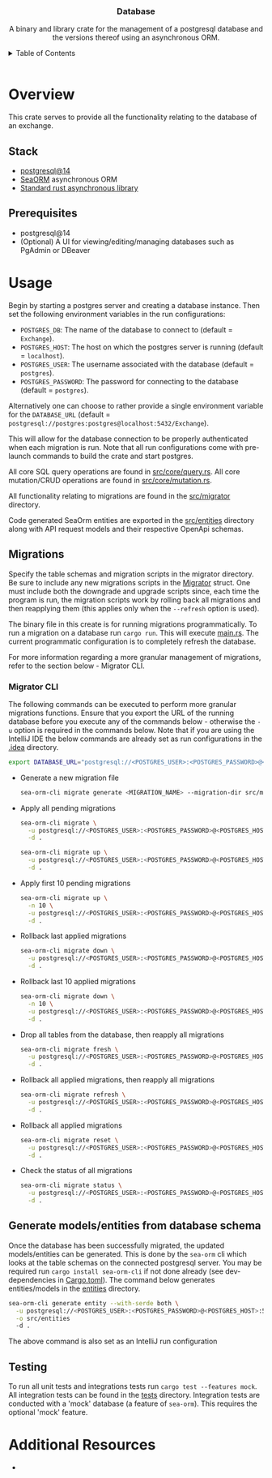 <div align="center">
    <h3 align="center">Database</h3>
    <p align="center">
        A binary and library crate for the management of a postgresql database and the versions thereof using an asynchronous ORM.
    </p>
</div>

<!-- TABLE OF CONTENTS -->
<details>
    <summary>Table of Contents</summary>
    <ol>
        <li><a href="#overview">Overview</a></li>
        <ol>
          <li><a href="#stack">Stack</a></li>
          <li><a href="#prerequisites">Prerequisites</a></li>
        </ol>
        <li><a href="#usage">Usage</a></li>
        <ol>
          <li><a href="#migrations">Migrations</a></li>
          <ol><li><a href="#cli">Migrator CLI</a></li></ol>
          <li><a href="#codegen">Generate models/entities</a></li>
          <li><a href="#testing">Testing</a></li>
        </ol>
    </ol>
</details>
<br />

<!-- OVERVIEW -->
# Overview
This crate serves to provide all the functionality relating to the database of an exchange.

<!-- STACK -->
## Stack
* [postgresql@14](https://www.postgresql.org/)
* [SeaORM](https://www.sea-ql.org/SeaORM/) asynchronous ORM
* [Standard rust asynchronous library](https://docs.rs/async-std/latest/async_std/)

<!-- PREREQUISITES -->
## Prerequisites
* postgresql@14
* (Optional) A UI for viewing/editing/managing databases such as PgAdmin or DBeaver

<!-- USAGE -->
# Usage
Begin by starting a postgres server and creating a database instance. Then set the following environment variables in
the run configurations:
* `POSTGRES_DB`: The name of the database to connect to (default = `Exchange`).
* `POSTGRES_HOST`: The host on which the postgres server is running (default = `localhost`).
* `POSTGRES_USER`: The username associated with the database (default = `postgres`).
* `POSTGRES_PASSWORD`: The password for connecting to the database (default = `postgres`).

Alternatively one can choose to rather provide a single environment variable for the `DATABASE_URL`
(default = `postgresql://postgres:postgres@localhost:5432/Exchange`).

This will allow for the database connection to be properly authenticated when each migration is run. Note that all run
configurations come with pre-launch commands to build the crate and start postgres.

All core SQL query operations are found in [src/core/query.rs](src/core/query.rs). All core mutation/CRUD operations
are found in [src/core/mutation.rs](src/core/mutation.rs).

All functionality relating to migrations are found in the [src/migrator](src/migrator) directory.

Code generated SeaOrm entities are exported in the [src/entities](src/entities) directory along with API request models
and their respective OpenApi schemas.

<!-- MIGRATIONS -->
## Migrations
Specify the table schemas and migration scripts in the migrator directory. Be sure to include any new migrations
scripts in the [Migrator](src/migrator/mod.rs) struct. One must include both the downgrade and upgrade scripts since,
each time the program is run, the migration scripts work by rolling back all migrations and then reapplying them
(this applies only when the `--refresh` option is used).

The binary file in this create is for running migrations programmatically. To run a migration on a database run
`cargo run`. This will execute [main.rs](src/main.rs). The current programmatic configuration is to completely refresh
the database.

For more information regarding a more granular management of migrations, refer to the section below - Migrator CLI.

<!-- CLI -->
### Migrator CLI
The following commands can be executed to perform more granular migrations functions. Ensure that you export the URL
of the running database before you execute any of the commands below - otherwise the `-u` option is required in the
commands below. Note that if you are using the IntelliJ IDE the below commands are already set as run configurations
in the [.idea](.idea) directory.
```sh
export DATABASE_URL="postgresql://<POSTGRES_USER>:<POSTGRES_PASSWORD>@<POSTGRES_HOST>:5432/<POSTGRES_DB>"
```

- Generate a new migration file
  ```sh
  sea-orm-cli migrate generate <MIGRATION_NAME> --migration-dir src/migrator
  ```
- Apply all pending migrations
  ```sh
  sea-orm-cli migrate \
    -u postgresql://<POSTGRES_USER>:<POSTGRES_PASSWORD>@<POSTGRES_HOST>:5432/<POSTGRES_DB> \
    -d .
  ```
  ```sh
  sea-orm-cli migrate up \
    -u postgresql://<POSTGRES_USER>:<POSTGRES_PASSWORD>@<POSTGRES_HOST>:5432/<POSTGRES_DB> \
    -d .
  ```
- Apply first 10 pending migrations
  ```sh
  sea-orm-cli migrate up \
    -n 10 \
    -u postgresql://<POSTGRES_USER>:<POSTGRES_PASSWORD>@<POSTGRES_HOST>:5432/<POSTGRES_DB> \
    -d .
  ```
- Rollback last applied migrations
  ```sh
  sea-orm-cli migrate down \
    -u postgresql://<POSTGRES_USER>:<POSTGRES_PASSWORD>@<POSTGRES_HOST>:5432/<POSTGRES_DB> \
    -d .
  ```
- Rollback last 10 applied migrations
  ```sh
  sea-orm-cli migrate down \
    -n 10 \
    -u postgresql://<POSTGRES_USER>:<POSTGRES_PASSWORD>@<POSTGRES_HOST>:5432/<POSTGRES_DB> \
    -d .
  ```
- Drop all tables from the database, then reapply all migrations
  ```sh
  sea-orm-cli migrate fresh \
    -u postgresql://<POSTGRES_USER>:<POSTGRES_PASSWORD>@<POSTGRES_HOST>:5432/<POSTGRES_DB> \
    -d .
  ```
- Rollback all applied migrations, then reapply all migrations
  ```sh
  sea-orm-cli migrate refresh \
    -u postgresql://<POSTGRES_USER>:<POSTGRES_PASSWORD>@<POSTGRES_HOST>:5432/<POSTGRES_DB> \
    -d .
  ```
- Rollback all applied migrations
  ```sh
  sea-orm-cli migrate reset \
    -u postgresql://<POSTGRES_USER>:<POSTGRES_PASSWORD>@<POSTGRES_HOST>:5432/<POSTGRES_DB> \
    -d .
  ```
- Check the status of all migrations
  ```sh
  sea-orm-cli migrate status \
    -u postgresql://<POSTGRES_USER>:<POSTGRES_PASSWORD>@<POSTGRES_HOST>:5432/<POSTGRES_DB> \
    -d .
  ```

<!-- CODEGEN -->
## Generate models/entities from database schema
Once the database has been successfully migrated, the updated models/entities can be generated. This is done by the
`sea-orm` cli which looks at the table schemas on the connected postgresql server. You may be required run
`cargo install sea-orm-cli` if not done already (see dev-dependencies in [Cargo.toml](Cargo.toml)). The command below
generates entities/models in the [entities](src/entities) directory.
```sh
sea-orm-cli generate entity --with-serde both \
  -u postgresql://<POSTGRES_USER>:<POSTGRES_PASSWORD>@<POSTGRES_HOST>:5432/<POSTGRES_DB> \
  -o src/entities
  -d .
```
The above command is also set as an IntelliJ run configuration

<!-- TESTING -->
## Testing
To run all unit tests and integrations tests run `cargo test --features mock`. All integration tests can be found in
the [tests](tests) directory. Integration tests are conducted with a 'mock' database (a feature of `sea-orm`). This
requires the optional 'mock' feature.

# Additional Resources
* 